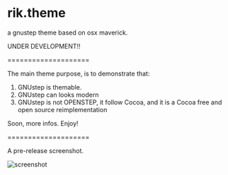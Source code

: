 rik.theme
=========

a gnustep theme based on osx maverick.

UNDER DEVELOPMENT!!

====================

The main theme purpose, is to demonstrate that:

1) GNUstep is themable.
2) GNUstep can looks modern
3) GNUstep is not OPENSTEP, it follow Cocoa, and it is a Cocoa free and open source reimplementation

Soon, more infos. Enjoy!

====================

A pre-release screenshot.


![screenshot](https://github.com/BertrandDekoninck/rik.theme/blob/master/newscreen.png)

